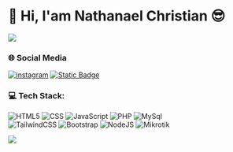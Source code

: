 # 👋  Hi, I'am Nathanael Christian 😎
<img src="https://media.giphy.com/media/0lGd2OXXHe4tFhb7Wh/giphy.gif?cid=790b7611r5yedd0ikquok0c38oji0xwwdliubx64nb9y71p7&ep=v1_gifs_search&rid=giphy.gif&ct=g"/>

###  🌐 Social Media
[![instagram](https://img.shields.io/badge/Instagram-%23E4405F.svg?logo=Instagram&logoColor=white)](https://www.instagram.com/elcodingg/)
[![Static Badge](https://img.shields.io/badge/youtube-red?logo=youtube)](https://www.youtube.com/channel/UC-BujEvH7Fe7oZOosPmuOPQ)


### 💻 Tech Stack:
![HTML5](https://img.shields.io/badge/html5-%23E34F26.svg?style=for-the-badge&logo=html5&logoColor=white) 
![CSS](https://img.shields.io/badge/css-%231572B6.svg?style=for-the-badge&logo=css3&logoColor=white)
![JavaScript](https://img.shields.io/badge/javascript-%23323330.svg?style=for-the-badge&logo=javascript&logoColor=%23F7DF1E)
![PHP](https://img.shields.io/badge/php-%23777BB4.svg?style=for-the-badge&logo=php&logoColor=white) 
![MySql](https://img.shields.io/badge/MySql-white?style=for-the-badge&logo=mysql&logoColor=white&labelColor=black)
<br>
![TailwindCSS](https://img.shields.io/badge/tailwindcss-%2338B2AC.svg?style=for-the-badge&logo=tailwind-css&logoColor=white)
![Bootstrap](https://img.shields.io/badge/Bootstrap-white?style=for-the-badge&logo=bootstrap)
![NodeJS](https://img.shields.io/badge/node.js-6DA55F?style=for-the-badge&logo=node.js&logoColor=white) 
![Mikrotik](https://img.shields.io/badge/Mikrotik-blue?style=for-the-badge&logo=mikrotik)


[![](https://visitcount.itsvg.in/api?id=naelyo&label=Profile%20Views&color=2&icon=5&pretty=false)](https://visitcount.itsvg.in)

